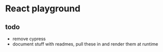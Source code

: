 # React playground

## todo

- remove cypress
- document stuff with readmes, pull these in and render them at runtime
